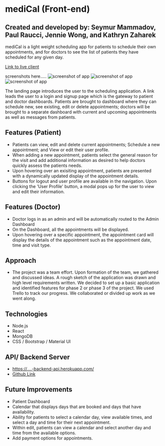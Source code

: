# mediCal (Front-end)

## Created and developed by: Seymur Mammadov, Paul Raucci, Jennie Wong, and Kathryn Zaharek

mediCal is a light weight scheduling app for patients to schedule their own appointments, and for doctors to see the list of patients they have scheduled for any given day.

[Link to live client](http:......)

screenshots here.....
![screenshot of app](screenshot-01.png "Screenshot 1")
![screenshot of app](screenshot-02.png "Screenshot 2")
![screenshot of app](screenshot-03.png "Screenshot 3")

The landing page introduces the user to the scheduling application. A link leads the user to a login and signup page which is the gateway to patient and doctor dashboards. Patients are brought to dashboard where they can schedule new, see existing, edit or delete appointments; doctors will be brought to a separate dashboard with current and upcoming appointments as well as messages from patients.

## Features (Patient)

- Patients can view, edit and delete current appointments; Schedule a new appointment; and View or edit their user profile.
- When adding a new appointment, patients select the general reason for the visit and add additional information as desired to help doctors quickly assess the patients needs.
- Upon hovering over an exisiting appointment, patients are presented with a dynamically updated display of the appointment details.
- Buttons for logout and user profile are available in the navigation. Upon clicking the 'User Profile' button, a modal pops up for the user to view and edit their information.

## Features (Doctor)

- Doctor logs in as an admin and will be automatically routed to the Admin Dashboard
- On the Dashboard, all the appointments will be displayed.
- Upon hovering over a specific appointment, the appointment card will display the details of the appointment such as the appointment date, time and visit type.

## Approach

- The project was a team effort. Upon formation of the team, we gathered and discussed ideas. A rough sketch of the application was drawn and high level requirements written. We decided to set up a basic application and identified features for phase 2 or phase 3 of the project. We used Trello to track our progress. We collaborated or divided up work as we went along.

## Technologies

- Node.js
- React
- MongoDB
- CSS / Bootstrap / Material UI

## API/ Backend Server

- [https://....-backend-api.herokuapp.com/](https://....-backend-api.herokuapp.com/)
- [Github Link](https://github.com/....)

## Future Improvements

- Patient Dashboard
- Calendar that displays days that are booked and days that have availability.
- Ability for patients to select a calendar day, view available times, and select a day and time for their next appointment.
- Within edit, patients can view a calendar and select another day and time from the available options.
- Add payment options for appointments.
